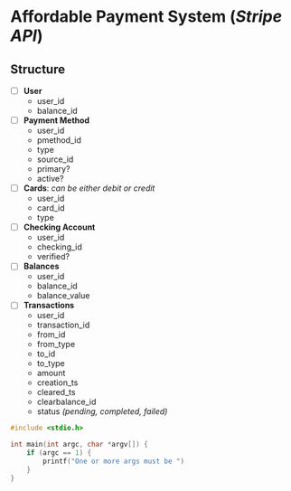 # Affordable Payment System (*Stripe API*)

## Structure

* [ ] **User**
  - user_id
  - balance_id
* [ ] **Payment Method**
  * user_id
  * pmethod_id
  * type
  * source_id
  * primary?
  * active?
* [ ] **Cards**: *can be either debit or credit*
  * user_id
  * card_id
  * type
* [ ] **Checking Account**
  * user_id
  * checking_id
  * verified?
* [ ] **Balances**
  * user_id
  * balance_id
  * balance_value
* [ ] **Transactions**
  - user_id
  - transaction_id
  - from_id
  - from_type
  - to_id
  - to_type
  - amount
  - creation_ts
  - cleared_ts
  - clearbalance_id
  - status *(pending, completed, failed)*

```c
#include <stdio.h>

int main(int argc, char *argv[]) {
    if (argc == 1) {
        printf("One or more args must be ")
    }
}
```

